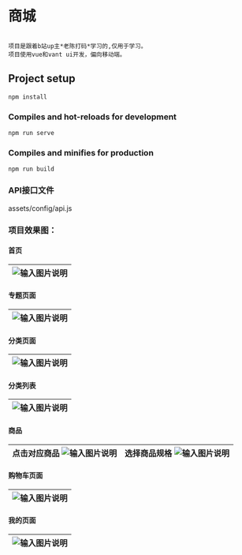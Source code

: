# 商城 
```

项目是跟着b站up主*老陈打码*学习的,仅用于学习。
项目使用vue和vant ui开发，偏向移动端。
```

## Project setup
```
npm install
```

### Compiles and hot-reloads for development
```
npm run serve
```

### Compiles and minifies for production
```
npm run build
```

### API接口文件

assets/config/api.js



### 项目效果图：

#### 首页
|  ![输入图片说明](https://raw.githubusercontent.com/LLQ1121/WYU544/master/wymall/mall/img/home.PNG "屏幕截图.png")|
|--|

#### 专题页面
|  ![输入图片说明](https://raw.githubusercontent.com/LLQ1121/WYU544/master/wymall/mall/img/topic.PNG "屏幕截图.png")|
|--|

#### 分类页面
|  ![输入图片说明](https://raw.githubusercontent.com/LLQ1121/WYU544/master/wymall/mall/img/category.PNG "屏幕截图.png")|
|--|

#### 分类列表
|  ![输入图片说明](https://raw.githubusercontent.com/LLQ1121/WYU544/master/wymall/mall/img/categoryList.PNG "屏幕截图.png")|
|--|

#### 商品
| 点击对应商品 ![输入图片说明](https://github.com/LLQ1121/WYU544/blob/master/wymall/mall/img/product.PNG "屏幕截图.png") | 选择商品规格 ![输入图片说明](https://raw.githubusercontent.com/LLQ1121/WYU544/master/wymall/mall/img/clickProduct.PNG "屏幕截图.png") |
|---|---|

#### 购物车页面
|  ![输入图片说明](https://raw.githubusercontent.com/LLQ1121/WYU544/master/wymall/mall/img/buycart.PNG "屏幕截图.png")|
|--|

#### 我的页面
|  ![输入图片说明](https://raw.githubusercontent.com/LLQ1121/WYU544/master/wymall/mall/img/my.PNG "屏幕截图.png")|
|--|